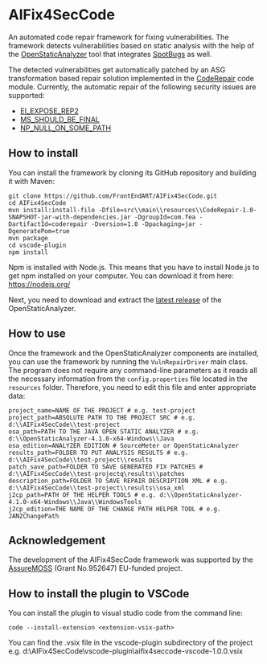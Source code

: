 # AIFix4SecCode
An automated code repair framework for fixing vulnerabilities. The framework detects vulnerabilities based on static analysis with the help of the [OpenStaticAnalyzer](https://github.com/sed-inf-u-szeged/OpenStaticAnalyzer) tool that integrates [SpotBugs](https://spotbugs.github.io/) as well.

The detected vulnerabilities get automatically patched by an ASG transformation based repair solution implemented in the [CodeRepair](https://github.com/FrontEndART/OpenStaticAnalyzer/tree/CodeRepairTool/java/cl/CodeRepair) code module. Currently, the automatic repair of the following security issues are supported:
* [EI_EXPOSE_REP2](https://spotbugs.readthedocs.io/en/stable/bugDescriptions.html#ei2-may-expose-internal-representation-by-incorporating-reference-to-mutable-object-ei-expose-rep2)
* [MS_SHOULD_BE_FINAL](https://spotbugs.readthedocs.io/en/stable/bugDescriptions.html#ms-field-isn-t-final-but-should-be-ms-should-be-final)
* [NP_NULL_ON_SOME_PATH](https://spotbugs.readthedocs.io/en/stable/bugDescriptions.html#np-possible-null-pointer-dereference-np-null-on-some-path)

## How to install
You can install the framework by cloning its GitHub repository and building it with Maven:
```
git clone https://github.com/FrontEndART/AIFix4SecCode.git
cd AIFix4SecCode
mvn install:install-file -Dfile=src\\main\\resources\\CodeRepair-1.0-SNAPSHOT-jar-with-dependencies.jar -DgroupId=com.fea -DartifactId=coderepair -Dversion=1.0 -Dpackaging=jar -DgeneratePom=true
mvn package
cd vscode-plugin
npm install
```
Npm is installed with Node.js. This means that you have to install Node.js to get npm installed on your computer. You can download it from here: https://nodejs.org/

Next, you need to download and extract the [latest release](https://github.com/sed-inf-u-szeged/OpenStaticAnalyzer/releases) of the OpenStaticAnalyzer.


## How to use
Once the framework and the OpenStaticAnalyzer components are installed, you can use the framework by running the ``VulnRepairDriver`` main class. The program does not require any command-line parameters as it reads all the necessary information from the ``config.properties`` file located in the ``resources`` folder. Therefore, you need to edit this file and enter appropriate data:

```
project_name=NAME OF THE PROJECT # e.g. test-project
project_path=ABSOLUTE PATH TO THE PROJECT SRC # e.g. d:\\AIFix4SecCode\\test-project
osa_path=PATH TO THE JAVA OPEN STATIC ANALYZER # e.g. d:\\OpenStaticAnalyzer-4.1.0-x64-Windows\\Java
osa_edition=ANALYZER EDITION # SourceMeter or OpenStaticAnalyzer
results_path=FOLDER TO PUT ANALYSIS RESULTS # e.g. d:\\AIFix4SecCode\\test-project\\results
patch_save_path=FOLDER TO SAVE GENERATED FIX PATCHES # d:\\AIFix4SecCode\\test-projectq\results\\patches
description_path=FOLDER TO SAVE REPAIR DESCRIPTION XML # e.g. d:\\AIFix4SecCode\\test-project\\results\\osa_xml
j2cp_path=PATH OF THE HELPER TOOLS # e.g. d:\\OpenStaticAnalyzer-4.1.0-x64-Windows\\Java\\WindowsTools
j2cp_edition=THE NAME OF THE CHANGE PATH HELPER TOOL # e.g. JAN2ChangePath
```

## Acknowledgement
The development of the AIFix4SecCode framework was supported by the [AssureMOSS](https://assuremoss.eu) (Grant No.952647) EU-funded project.

## How to install the plugin to VSCode
You can install the plugin to visual studio code from the command line:
```
code --install-extension <extension-vsix-path>
```
You can find the .vsix file in the vscode-plugin subdirectory of the project e.g. d:\\AIFix4SecCode\\vscode-plugin\\aifix4seccode-vscode-1.0.0.vsix
